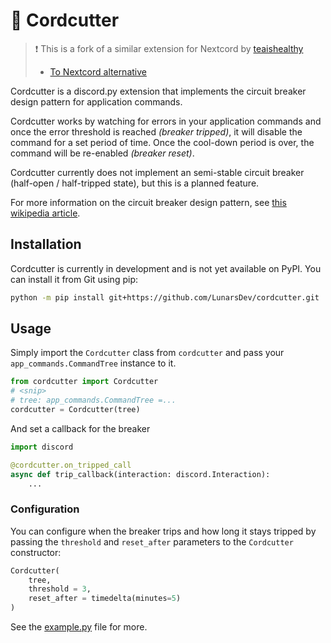 # 🔌 Cordcutter

> ❗ This is a fork of a similar extension for Nextcord by [teaishealthy](https://github.com/teaishealthy)
> - [To Nextcord alternative](https://github.com/teaishealthy/cordcutter)

Cordcutter is a discord.py extension that implements the circuit breaker design pattern for application commands.

Cordcutter works by watching for errors in your application commands and once the error threshold is reached _(breaker tripped)_, it will disable the command for a set period of time. Once the cool-down period is over, the command will be re-enabled _(breaker reset)_.

Cordcutter currently does not implement an semi-stable circuit breaker (half-open / half-tripped state), but this is a planned feature.

For more information on the circuit breaker design pattern, see [this wikipedia article](https://en.wikipedia.org/wiki/Circuit_breaker_design_pattern).

## Installation

Cordcutter is currently in development and is not yet available on PyPI. You can install it from Git using pip:

```bash
python -m pip install git+https://github.com/LunarsDev/cordcutter.git
```

## Usage

Simply import the `Cordcutter` class from `cordcutter` and pass your `app_commands.CommandTree` instance to it.

```py
from cordcutter import Cordcutter
# <snip>
# tree: app_commands.CommandTree =...
cordcutter = Cordcutter(tree)
```
And set a callback for the breaker

```py
import discord

@cordcutter.on_tripped_call
async def trip_callback(interaction: discord.Interaction):
    ...
```

### Configuration

You can configure when the breaker trips and how long it stays tripped by passing the `threshold` and `reset_after` parameters to the `Cordcutter` constructor:

```py
Cordcutter(
    tree,
    threshold = 3,
    reset_after = timedelta(minutes=5)
)
```
See the [example.py](/example.py) file for more.
